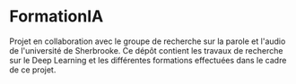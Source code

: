# FormationIA

Projet en collaboration avec le groupe de recherche sur la parole et l'audio de l'université de Sherbrooke.
Ce dépôt contient les travaux de recherche sur le Deep Learning et les différentes formations effectuées dans le cadre de ce projet.